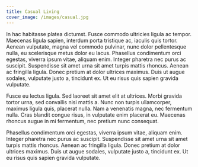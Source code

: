 ```yaml
---
title: Casual Living
cover_image: /images/casual.jpg
---
```


In hac habitasse platea dictumst. Fusce commodo ultricies ligula ac tempor. Maecenas ligula sapien, interdum porta tristique ac, iaculis quis tortor. Aenean vulputate, magna vel commodo pulvinar, nunc dolor pellentesque nulla, eu scelerisque metus dolor eu lacus. Phasellus condimentum orci egestas, viverra ipsum vitae, aliquam enim. Integer pharetra nec purus ac suscipit. Suspendisse sit amet urna sit amet turpis mattis rhoncus. Aenean ac fringilla ligula. Donec pretium at dolor ultrices maximus. Duis ut augue sodales, vulputate justo a, tincidunt ex. Ut eu risus quis sapien gravida vulputate.

Fusce eu lectus ligula. Sed laoreet sit amet elit at ultrices. Morbi gravida tortor urna, sed convallis nisi mattis a. Nunc non turpis ullamcorper, maximus ligula quis, placerat nulla. Nam a venenatis magna, nec fermentum nulla. Cras blandit congue risus, in vulputate enim placerat eu. Maecenas rhoncus augue in mi fermentum, nec pretium nunc consequat.

Phasellus condimentum orci egestas, viverra ipsum vitae, aliquam enim. Integer pharetra nec purus ac suscipit. Suspendisse sit amet urna sit amet turpis mattis rhoncus. Aenean ac fringilla ligula. Donec pretium at dolor ultrices maximus. Duis ut augue sodales, vulputate justo a, tincidunt ex. Ut eu risus quis sapien gravida vulputate.
